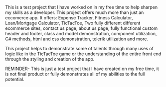 This is a test project that I have worked on in my free time to help sharpen my skills as a developer. This project offers much more than just an eccomerce app.
It offers: Expense Tracker, Fitness Calculator, Loan/Mortgage Calculator, TicTacToe, Two fully different different ecommerce sites, contact us page, about us page,
fully functional custom header and footer, class and model demonstration, component utilization, C# methods, html and css demonstration, telerik utilization and
more. 

This project helps to demonstrate some of talents through many uses of logic like in the TicTacToe game or the understanding of the entire front end
through the styling and creation of the app. 

REMINDER- This is just a test project that I have created on my free time, it is not final product or fully demonstrates all of my abilities to 
the full potential. 
